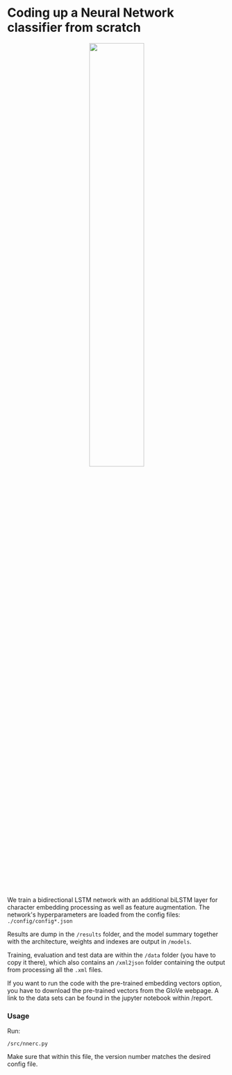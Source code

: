 # Coding up a Neural Network classifier from scratch

<p align="center">
<img src="./fig/LSTM-CRF.png" width="50%">
</p>
 
We train a bidirectional LSTM network with an additional biLSTM layer for character embedding processing as well as feature augmentation. The 
network's hyperparameters are loaded from the config files: `./config/config*.json`

Results are dump in the `/results` folder, and the model summary together with the architecture, weights and indexes are output in `/models`. 

Training, evaluation and test data are within the `/data` folder (you have to copy it there), which also contains an `/xml2json` folder containing the output from processing 
all the `.xml` files.

If you want to run the code with the pre-trained embedding vectors option, you have to download the pre-trained vectors from the GloVe webpage. A link to the data sets can be found in 
the jupyter notebook within /report.

### Usage

Run:
```
/src/nnerc.py 
```

Make sure that within this file, the version number matches the desired config file.